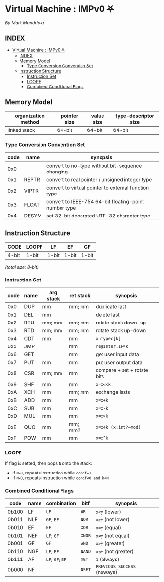 Virtual Machine : IMPv0 <satan>⛧</satan>
============================
*By Mark Mandriota*

INDEX
-----
- [Virtual Machine : IMPv0 <satan>⛧</satan>](#virtual-machine--impv0-satansatan)
  - [INDEX](#index)
  - [Memory Model](#memory-model)
    - [Type Conversion Convention Set](#type-conversion-convention-set)
  - [Instruction Structure](#instruction-structure)
    - [Instruction Set](#instruction-set)
    - [LOOPF](#loopf)
    - [Combined Conditional Flags](#combined-conditional-flags)

<div class="page"/>

## Memory Model
| organization method | pointer size | value size | type-descriptor size |
| ------------------- | ------------ | ---------- | -------------------- |
| linked stack        | 64-bit       | 64-bit     | 64-bit               |

<!--TODO: Создать универсальных дескриптор типа-->

### Type Conversion Convention Set
| code | name   | synopsis                                              |
| ---- | ------ | ----------------------------------------------------- |
| 0x0  |        | convert to no-type without bit-sequence changing      |
| 0x1  | REPTR  | convert to real pointer / unsigned integer type       |
| 0x2  | VIPTR  | convert to virtual pointer to external function type  |
| 0x3  | FLOAT  | convert to IEEE-754 64-bit floating-point number type | 
| 0x4  | DESYM  | set 32-bit decorated UTF-32 character type            |

<!--TODO: Добавить в таблицу конвенции о прямом преобразовании типов без изменения битовой последовательности-->

## Instruction Structure
| CODE  | LOOPF | LF    | EF    | GF    |
| ----- | ----- | ----- | ----- | ----- |
| 4-bit | 1-bit | 1-bit | 1-bit | 1-bit |
*(total size: 8-bit)*

### Instruction Set
| code | name | arg stack | ret stack | synopsis                    |
| ---- | ---- | --------- | --------- | --------------------------- |
| 0x0  | DUP  | mm        | mm; mm    | duplicate last              |
| 0x1  | DEL  | mm        |           | delete last                 |
| 0x2  | RTU  | mm; mm    | mm; mm    | rotate stack down-up        |
| 0x3  | RTD  | mm; mm    | mm; mm    | rotate stack up-down        |
| 0x4  | CDT  | mm        | mm        | `x→typec[k]`                |
| 0x5  | JMP  |           | mm        | `register.IP=k`             |
| 0x6  | GET  |           | mm        | get user input data         |
| 0x7  | PUT  | mm        | mm        | put user output data        |
| 0x8  | CSR  | mm; mm    | mm        | compare + set + rotate bits |
| 0x9  | SHF  | mm        | mm        | `x=x<<k`                    |
| 0xA  | XCH  | mm        | mm; mm    | exchange lasts              |
| 0xB  | ADD  | mm        | mm        | `x=x+k`                     |
| 0xC  | SUB  | mm        | mm        | `x=x-k`                     |
| 0xD  | MUL  | mm        | mm        | `x=x×k`                     |
| 0xE  | QUO  | mm        | mm; mm?   | `x=x÷k (x:int?→mod)`        |
| 0xF  | POW  | mm        | mm        | `x=x^k`                     |

### LOOPF
If flag is setted, then pops `N` onto the stack:
* If `N=0`, repeats instruction while `condf=1`
* If `N≠0`, repeats instruction while `condf≠0 and k<N`

### Combined Conditional Flags
| code   | name | combination      | bitf   | synopsis                    |
| ------ | ---- | ---------------- | -------| --------------------------- |
| 0b100  | LF   | `LF`             | `OR`   | `x<y` (lower)               |
| 0b011  | NLF  | `GF`; `EF`       | `NOR`  | `x≥y` (not lower)           |               
| 0b010  | EF   | `EF`             | `XOR`  | `x=y` (equal)               |
| 0b101  | NEF  | `LF`; `GF`       | `XNOR` | `x≠y` (not equal)           |
| 0b001  | GF   | `GF`             | `AND`  | `x>y` (greater)             |
| 0b110  | NGF  | `LF`; `EF`       | `NAND` | `x≤y` (not greater)         |
| 0b111  | AF   | `LF`; `GF`; `EF` | `SET`  | `1` (always)                |
| 0b000  | NF   |                  | `NSET` | `PREVIOUS_SUCCESS` (noways) |
